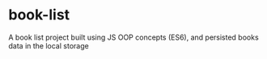 # book-list
A book list project built using JS OOP concepts (ES6), and persisted books data in the local storage
